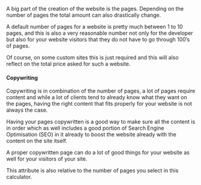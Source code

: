 A big part of the creation of the website is the pages. Depending on the number of pages the total amount can also drastically change.

A default number of pages for a website is pretty much between 1 to 10 pages, and this is also a very reasonable number not only for the developer but also for your website visitors that they do not have to go through 100’s of pages.

Of course, on some custom sites this is just required and this will also reflect on the total price asked for such a website.

#### Copywriting <a id="copywritingInfo"></a>

Copywriting is in combination of the number of pages, a lot of pages require content and while a lot of clients tend to already know what they want on the pages, having the right content that fits properly for your website is not always the case.

Having your pages copywritten is a good way to make sure all the content is in order which as well includes a good portion of Search Engine Optimisation (SEO) in it already to boost the website already with the content on the site itself.

A proper copywritten page can do a lot of good things for your website as well for your visitors of your site.

This attribute is also relative to the number of pages you select in this calculator.